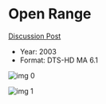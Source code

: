 # Open Range

[Discussion Post](https://www.avsforum.com/threads/bass-eq-for-filtered-movies.2995212/post-59241602)

* Year: 2003
* Format: DTS-HD MA 6.1

![img 0](https://i.imgur.com/QgLDmzL.jpg)

![img 1](https://i.imgur.com/HQricFw.jpg)

